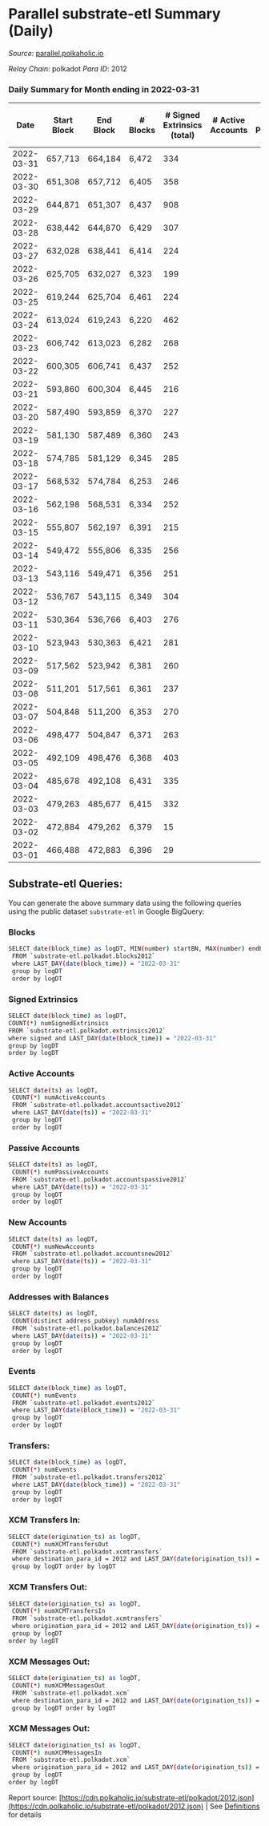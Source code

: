 # Parallel substrate-etl Summary (Daily)

_Source_: [parallel.polkaholic.io](https://parallel.polkaholic.io)

*Relay Chain*: polkadot
*Para ID*: 2012



### Daily Summary for Month ending in 2022-03-31


| Date | Start Block | End Block | # Blocks | # Signed Extrinsics (total) | # Active Accounts | # Passive | # New | # Addresses with Balances | # Events | # Transfers | # XCM Transfers In | # XCM Transfers Out | # XCM In | # XCM Out | Issues | 
| ---- | ----------- | --------- | -------- | --------------------------- | ----------------- | --------- | ----- | ------------------------- | -------- | ----------- | ------------------ | ------------------- | -------- | --------- | ------ |
| 2022-03-31 | 657,713 | 664,184 | 6,472 | 334 |  |  |  | 35,544 | 17,636 | 3,041 ($5.20) |   |   |  |  |  |
| 2022-03-30 | 651,308 | 657,712 | 6,405 | 358 |  |  |  | 35,542 | 17,504 | 2,917 ($90.70) |   |   |  |  |  |
| 2022-03-29 | 644,871 | 651,307 | 6,437 | 908 |  |  |  | 35,535 | 90,956 | 15,956 ($1,955,043.66) |   |   |  |  |  |
| 2022-03-28 | 638,442 | 644,870 | 6,429 | 307 |  |  |  | 35,220 | 17,239 | 2,852 ($21.24) |   |   |  |  |  |
| 2022-03-27 | 632,028 | 638,441 | 6,414 | 224 |  |  |  | 35,218 | 16,704 | 2,753 ($77.19) |   |   |  |  |  |
| 2022-03-26 | 625,705 | 632,027 | 6,323 | 199 |  |  |  | 35,217 | 16,248 | 2,606 ($26.43) |   |   |  |  |  |
| 2022-03-25 | 619,244 | 625,704 | 6,461 | 224 |  |  |  | 35,213 | 16,961 | 2,919 ($162.42) |   |   |  |  |  |
| 2022-03-24 | 613,024 | 619,243 | 6,220 | 462 |  |  |  | 35,211 | 43,541 | 11,528 ($19,297.10) |   |   |  |  |  |
| 2022-03-23 | 606,742 | 613,023 | 6,282 | 268 |  |  |  | 35,208 | 16,772 | 2,868 ($58.24) |   |   |  |  |  |
| 2022-03-22 | 600,305 | 606,741 | 6,437 | 252 |  |  |  | 35,206 | 17,016 | 2,877 ($6.55) |   |   |  |  |  |
| 2022-03-21 | 593,860 | 600,304 | 6,445 | 216 |  |  |  | 35,206 | 16,685 | 2,713 ($262,544.17) |   |   |  |  |  |
| 2022-03-20 | 587,490 | 593,859 | 6,370 | 227 |  |  |  | 35,205 | 16,639 | 2,765 ($22.43) |   |   |  |  |  |
| 2022-03-19 | 581,130 | 587,489 | 6,360 | 243 |  |  |  | 35,203 | 16,776 | 2,841 ($20.67) |   |   |  |  |  |
| 2022-03-18 | 574,785 | 581,129 | 6,345 | 285 |  |  |  | 35,202 | 24,836 | 2,698 ($7.74) |   |   |  |  |  |
| 2022-03-17 | 568,532 | 574,784 | 6,253 | 246 |  |  |  | 34,505 | 16,581 | 2,853 ($47.19) |   |   |  |  |  |
| 2022-03-16 | 562,198 | 568,531 | 6,334 | 252 |  |  |  | 34,499 | 16,730 | 2,823 ($3,852.75) |   |   |  |  |  |
| 2022-03-15 | 555,807 | 562,197 | 6,391 | 215 |  |  |  | 34,493 | 16,433 | 2,581 ($3.75) |   |   |  |  |  |
| 2022-03-14 | 549,472 | 555,806 | 6,335 | 256 |  |  |  | 34,491 | 16,796 | 2,861 ($35.07) |   |   |  |  |  |
| 2022-03-13 | 543,116 | 549,471 | 6,356 | 251 |  |  |  | 34,485 | 16,640 | 2,679 ($319.20) |   |   |  |  |  |
| 2022-03-12 | 536,767 | 543,115 | 6,349 | 304 |  |  |  | 34,479 | 17,115 | 2,920 ($202.23) |   |   |  |  |  |
| 2022-03-11 | 530,364 | 536,766 | 6,403 | 276 |  |  |  | 34,472 | 16,916 | 2,757 ($242,532.04) |   |   |  |  |  |
| 2022-03-10 | 523,943 | 530,363 | 6,421 | 281 |  |  |  | 34,469 | 17,140 | 2,889 ($105.06) |   |   |  |  |  |
| 2022-03-09 | 517,562 | 523,942 | 6,381 | 260 |  |  |  | 34,467 | 16,948 | 2,882 ($20,380.20) |   |   |  |  |  |
| 2022-03-08 | 511,201 | 517,561 | 6,361 | 237 |  |  |  | 34,466 | 16,741 | 2,834 ($0.08) |   |   |  |  |  |
| 2022-03-07 | 504,848 | 511,200 | 6,353 | 270 |  |  |  | 34,466 | 17,016 | 2,954 ($10.28) |   |   |  |  |  |
| 2022-03-06 | 498,477 | 504,847 | 6,371 | 263 |  |  |  | 34,464 | 16,897 | 2,846 ($66.49) |   |   |  |  |  |
| 2022-03-05 | 492,109 | 498,476 | 6,368 | 403 |  |  |  | 34,464 | 17,862 | 3,109 ($53.93) |   |   |  |  |  |
| 2022-03-04 | 485,678 | 492,108 | 6,431 | 335 |  |  |  | 34,460 | 17,526 | 2,986 ($35.76) |   |   |  |  |  |
| 2022-03-03 | 479,263 | 485,677 | 6,415 | 332 |  |  |  | 34,458 | 16,805 | 2,318 ($10,213.84) |   |   |  |  |  |
| 2022-03-02 | 472,884 | 479,262 | 6,379 | 15 |  |  |  | 34,448 | 12,965 | 133 ($0.02) |   |   |  |  |  |
| 2022-03-01 | 466,488 | 472,883 | 6,396 | 29 |  |  |  | 34,447 | 12,912 |   |   |   |  |  |  |

## Substrate-etl Queries:
You can generate the above summary data using the following queries using the public dataset `substrate-etl` in Google BigQuery:

### Blocks
```bash
SELECT date(block_time) as logDT, MIN(number) startBN, MAX(number) endBN, COUNT(*) numBlocks 
 FROM `substrate-etl.polkadot.blocks2012`  
 where LAST_DAY(date(block_time)) = "2022-03-31" 
 group by logDT 
 order by logDT
```

### Signed Extrinsics
```bash
SELECT date(block_time) as logDT, 
COUNT(*) numSignedExtrinsics 
FROM `substrate-etl.polkadot.extrinsics2012`  
where signed and LAST_DAY(date(block_time)) = "2022-03-31" 
group by logDT 
order by logDT
```

### Active Accounts
```bash
SELECT date(ts) as logDT, 
 COUNT(*) numActiveAccounts 
 FROM `substrate-etl.polkadot.accountsactive2012` 
 where LAST_DAY(date(ts)) = "2022-03-31" 
 group by logDT 
 order by logDT
```

### Passive Accounts
```bash
SELECT date(ts) as logDT, 
 COUNT(*) numPassiveAccounts 
 FROM `substrate-etl.polkadot.accountspassive2012` 
 where LAST_DAY(date(ts)) = "2022-03-31" 
 group by logDT 
 order by logDT
```

### New Accounts
```bash
SELECT date(ts) as logDT, 
 COUNT(*) numNewAccounts 
 FROM `substrate-etl.polkadot.accountsnew2012` 
 where LAST_DAY(date(ts)) = "2022-03-31" 
 group by logDT
 order by logDT
```

### Addresses with Balances
```bash
SELECT date(ts) as logDT,
 COUNT(distinct address_pubkey) numAddress 
 FROM `substrate-etl.polkadot.balances2012` 
 where LAST_DAY(date(ts)) = "2022-03-31" 
 group by logDT 
 order by logDT
```

### Events
```bash
SELECT date(block_time) as logDT, 
 COUNT(*) numEvents 
 FROM `substrate-etl.polkadot.events2012` 
 where LAST_DAY(date(block_time)) = "2022-03-31" 
 group by logDT 
 order by logDT
```

### Transfers:
```bash
SELECT date(block_time) as logDT, 
 COUNT(*) numEvents 
 FROM `substrate-etl.polkadot.transfers2012` 
 where LAST_DAY(date(block_time)) = "2022-03-31" 
 group by logDT 
 order by logDT
```

### XCM Transfers In:
```bash
SELECT date(origination_ts) as logDT, 
 COUNT(*) numXCMTransfersOut 
 FROM `substrate-etl.polkadot.xcmtransfers` 
 where destination_para_id = 2012 and LAST_DAY(date(origination_ts)) = "2022-03-31" 
 group by logDT order by logDT
```

### XCM Transfers Out:
```bash
SELECT date(origination_ts) as logDT, 
 COUNT(*) numXCMTransfersIn 
 FROM `substrate-etl.polkadot.xcmtransfers` 
 where origination_para_id = 2012 and LAST_DAY(date(origination_ts)) = "2022-03-31" 
 group by logDT 
order by logDT
```

### XCM Messages Out:
```bash
SELECT date(origination_ts) as logDT, 
 COUNT(*) numXCMMessagesOut 
 FROM `substrate-etl.polkadot.xcm` 
 where destination_para_id = 2012 and LAST_DAY(date(origination_ts)) = "2022-03-31" 
 group by logDT order by logDT
```

### XCM Messages Out:
```bash
SELECT date(origination_ts) as logDT, 
 COUNT(*) numXCMMessagesIn 
 FROM `substrate-etl.polkadot.xcm` 
 where origination_para_id = 2012 and LAST_DAY(date(origination_ts)) = "2022-03-31" 
 group by logDT 
order by logDT
```


Report source: [https://cdn.polkaholic.io/substrate-etl/polkadot/2012.json](https://cdn.polkaholic.io/substrate-etl/polkadot/2012.json) | See [Definitions](/DEFINITIONS.md) for details
